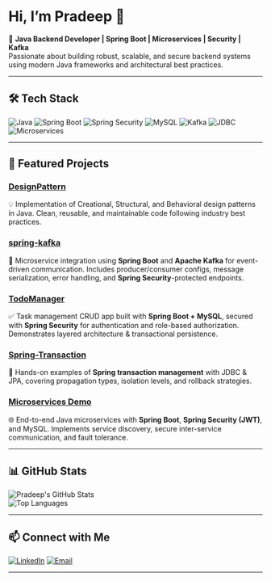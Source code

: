 # Hi, I’m Pradeep 👋

🚀 **Java Backend Developer | Spring Boot | Microservices | Security | Kafka**  
Passionate about building robust, scalable, and secure backend systems using modern Java frameworks and architectural best practices.

---

## 🛠️ Tech Stack

![Java](https://img.shields.io/badge/Java-%23ED8B00.svg?style=for-the-badge&logo=java&logoColor=white)
![Spring Boot](https://img.shields.io/badge/Spring%20Boot-%236DB33F.svg?style=for-the-badge&logo=springboot&logoColor=white)
![Spring Security](https://img.shields.io/badge/Spring%20Security-%236DB33F.svg?style=for-the-badge&logo=springsecurity&logoColor=white)
![MySQL](https://img.shields.io/badge/MySQL-%2300f.svg?style=for-the-badge&logo=mysql&logoColor=white)
![Kafka](https://img.shields.io/badge/Apache%20Kafka-000000.svg?style=for-the-badge&logo=apachekafka&logoColor=white)
![JDBC](https://img.shields.io/badge/JDBC-003B57?style=for-the-badge)
![Microservices](https://img.shields.io/badge/Microservices-FF6F00?style=for-the-badge)

---

## 📌 Featured Projects

### [DesignPattern](https://github.com/hpradeep26/DesignPattern)
💡 Implementation of Creational, Structural, and Behavioral design patterns in Java. Clean, reusable, and maintainable code following industry best practices.

### [spring-kafka](https://github.com/hpradeep26/spring-kafka)
📨 Microservice integration using **Spring Boot** and **Apache Kafka** for event-driven communication. Includes producer/consumer configs, message serialization, error handling, and **Spring Security**-protected endpoints.

### [TodoManager](https://github.com/hpradeep26/TodoManager)
✅ Task management CRUD app built with **Spring Boot + MySQL**, secured with **Spring Security** for authentication and role-based authorization. Demonstrates layered architecture & transactional persistence.

### [Spring-Transaction](https://github.com/hpradeep26/Spring-Transaction)
🔄 Hands-on examples of **Spring transaction management** with JDBC & JPA, covering propagation types, isolation levels, and rollback strategies.

### [Microservices Demo](https://github.com/hpradeep26/Hotel-Rating-SpringBoot-Microservice)
🌐 End-to-end Java microservices with **Spring Boot**, **Spring Security (JWT)**, and MySQL. Implements service discovery, secure inter-service communication, and fault tolerance.

---

## 📊 GitHub Stats

![Pradeep's GitHub Stats](https://github-readme-stats.vercel.app/api?username=hpradeep26&show_icons=true&theme=radical)  
![Top Languages](https://github-readme-stats.vercel.app/api/top-langs/?username=hpradeep26&layout=compact&theme=radical)

---

## 📫 Connect with Me

[![LinkedIn](https://img.shields.io/badge/LinkedIn-blue?style=for-the-badge&logo=linkedin)](https://www.linkedin.com/in/pradeep-huded/)
[![Email](https://img.shields.io/badge/Email-D14836?style=for-the-badge&logo=gmail&logoColor=white)](mailto:hpradeep26@gmail.com)

---
